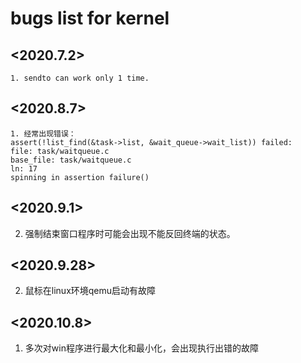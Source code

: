 # bugs list for kernel 

## <2020.7.2>
```
1. sendto can work only 1 time.

```
## <2020.8.7>
```
1. 经常出现错误：
assert(!list_find(&task->list, &wait_queue->wait_list)) failed:
file: task/waitqueue.c
base_file: task/waitqueue.c
ln: 17
spinning in assertion failure()

```

## <2020.9.1>
2. 强制结束窗口程序时可能会出现不能反回终端的状态。

## <2020.9.28>
2. 鼠标在linux环境qemu启动有故障

## <2020.10.8>
1. 多次对win程序进行最大化和最小化，会出现执行出错的故障
